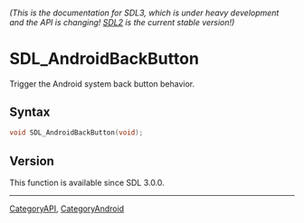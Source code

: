 ###### (This is the documentation for SDL3, which is under heavy development and the API is changing! [SDL2](https://wiki.libsdl.org/SDL2/) is the current stable version!)
# SDL_AndroidBackButton

Trigger the Android system back button behavior.

## Syntax

```c
void SDL_AndroidBackButton(void);

```

## Version

This function is available since SDL 3.0.0.

----
[CategoryAPI](CategoryAPI.md), [CategoryAndroid](CategoryAndroid.md)
